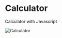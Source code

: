 # Calculator
Calculator with Javascript

![Calculator](https://user-images.githubusercontent.com/65959791/143397713-9d9dd46a-ab58-4ac0-abd2-f48713fcbae1.png)
